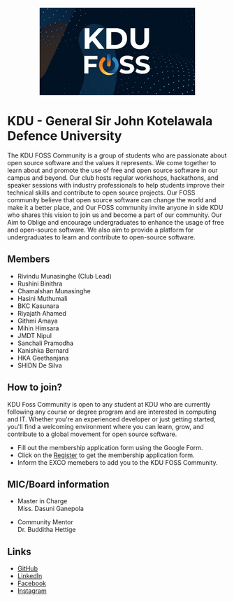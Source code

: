 <p align="center" width="100%">
<a href="https://github.com/Foss-kdu">
<img src="https://raw.githubusercontent.com/Foss-kdu/.github/main/logo1.jpg" height="200" />
</a>
<p>

# KDU - General Sir John Kotelawala Defence University

The KDU FOSS Community is a group of students who are passionate about open source software and the values it represents. We come together to learn about and promote the use of free and open source software in our campus and beyond. Our club hosts regular workshops, hackathons, and speaker sessions with industry professionals to help students improve their technical skills and contribute to open source projects. Our FOSS community believe that open source software can change the world and make it a better place, and Our FOSS community invite anyone in side KDU who shares this vision to join us and become a part of our community. Our Aim to Oblige and encourage undergraduates to enhance the usage of free and open-source software. We also aim to provide a platform for undergraduates to learn and contribute to open-source software.


## Members

- Rivindu Munasinghe (Club Lead)
- Rushini Binithra
- Chamalshan Munasinghe
- Hasini Muthumali
- BKC Kasunara
- Riyajath Ahamed
- Githmi Amaya
- Mihin Himsara
- JMDT Nipul
- Sanchali Pramodha
- Kanishka Bernard
- HKA Geethanjana
- SHIDN De Silva



## How to join?
KDU Foss Community is open to any student at KDU who are currently following any course or degree program and are interested in computing and IT. Whether you're an experienced developer or just getting started, you'll find a welcoming environment where you can learn, grow, and contribute to a global movement for open source software.

- Fill out the membership application form using the Google Form.
- Click on the [Register](https://forms.gle/1LYQJ5gmj6cDVx88A) to get the membership application form.
- Inform the EXCO memebers to add you to the KDU FOSS Community.


## MIC/Board information

- Master in Charge  
  Miss. Dasuni Ganepola

- Community Mentor  
  Dr. Budditha Hettige 


## Links
 
- [GitHub](https://github.com/Foss-kdu)  
- [LinkedIn](https://www.linkedin.com/company/foss-kdu/)  
- [Facebook](https://www.facebook.com/profile.php?id=100085014378772)
- [Instagram](https://www.instagram.com/fosskdu/)
